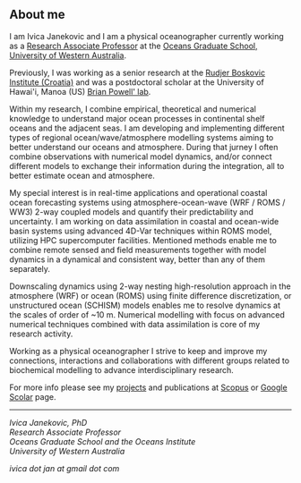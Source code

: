 ## About me

I am Ivica Janekovic and I am a physical oceanographer currently working as a 
[Research Associate Professor](https://research-repository.uwa.edu.au/en/persons/ivica-janekovic) 
at the [Oceans Graduate School, University of Western Australia](https://www.uwa.edu.au/ems/Schools/Oceans-Graduate-School). 

Previously, I was working as a senior research at the [Rudjer Boskovic Institute (Croatia)](https://www.irb.hr/eng/Divisions/Division-for-Marine-and-Environmental-Research) and was a postdoctoral scholar at the University of Hawai'i, Manoa (US) [Brian Powell' lab](https://www.soest.hawaii.edu/oceanography/team/brian-powell/).

Within my research, I combine empirical, theoretical and numerical knowledge to understand major ocean processes in continental shelf oceans and the adjacent seas. 
I am developing and implementing different types of regional ocean/wave/atmosphere modelling systems aiming to better understand our oceans and atmosphere. 
During that jurney I often combine observations with numerical model dynamics, and/or connect different models to exchange their information during the integration, 
all to better estimate ocean and atmosphere.   

My special interest is in real-time applications and operational coastal ocean forecasting systems using atmosphere-ocean-wave (WRF / ROMS / WW3)
2-way coupled models and quantify their predictability and uncertainty. I am working on data assimilation in coastal and ocean-wide basin systems using advanced 
4D-Var techniques within ROMS model, utilizing HPC supercomputer facilities. Mentioned methods enable me to combine remote sensed and field measurements 
together with model dynamics in a dynamical and consistent way, better than any of them separately. 

Downscaling dynamics using 2-way nesting high-resolution approach in the atmosphere (WRF) or ocean (ROMS) using finite difference discretization, or unstructured 
ocean (SCHISM) models enables me to resolve dynamics at the scales of order of ~10 m. Numerical modelling with focus on advanced numerical techniques 
combined with data assimilation is core of my research activity. 

Working as a physical oceanographer I strive to keep and improve my connections, interactions and collaborations with different groups related to biochemical modelling 
to advance interdisciplinary research.

For more info please see my [projects](Projects.md) and publications at [Scopus](https://www.scopus.com/authid/detail.uri?authorId=11539480900) or [Google Scolar](https://scholar.google.com/citations?user=LMaKpn0AAAAJ) page.

---

*Ivica Janekovic, PhD*   
*Research Associate Professor*   
*Oceans Graduate School and the Oceans Institute*   
*University of Western Australia*   
   
*ivica dot jan at gmail dot com*   
